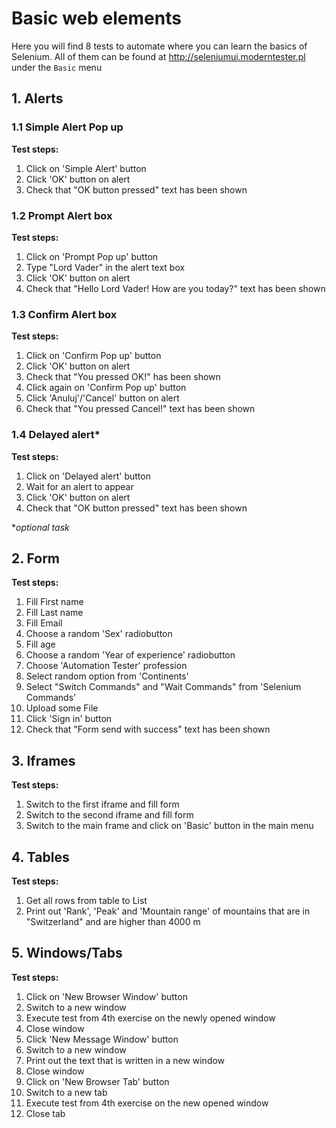 # Basic web elements
Here you will find 8 tests to automate where you can learn the basics of Selenium. All of them can be found at http://seleniumui.moderntester.pl under the `Basic` menu

## 1. Alerts

### 1.1 Simple Alert Pop up
**Test steps:**
1. Click on 'Simple Alert' button
2. Click 'OK' button on alert
3. Check that "OK button pressed" text has been shown

### 1.2 Prompt Alert box
**Test steps:**
1. Click on 'Prompt Pop up' button
2. Type "Lord Vader" in the alert text box
3. Click 'OK' button on alert
4. Check that "Hello Lord Vader! How are you today?" text has been shown


### 1.3 Confirm Alert box
**Test steps:**
1. Click on 'Confirm Pop up' button
2. Click 'OK' button on alert
3. Check that "You pressed OK!" has been shown
4. Click again on 'Confirm Pop up' button
5. Click 'Anuluj'/'Cancel' button on alert
6. Check that "You pressed Cancel!" text has been shown

### 1.4 Delayed alert*
**Test steps:**
1. Click on 'Delayed alert' button
2. Wait for an alert to appear
3. Click 'OK' button on alert
4. Check that "OK button pressed" text has been shown

**optional task*


## 2. Form
**Test steps:**
1. Fill First name
2. Fill Last name
3. Fill Email
4. Choose a random 'Sex' radiobutton
5. Fill age
6. Choose a random 'Year of experience' radiobutton
7. Choose 'Automation Tester' profession
8. Select random option from 'Continents'
9. Select "Switch Commands" and "Wait Commands" from 'Selenium Commands'
10. Upload some File
11. Click 'Sign in' button
12. Check that "Form send with success" text has been shown


## 3. Iframes
**Test steps:**
1. Switch to the first iframe and fill form
2. Switch to the second iframe and fill form
3. Switch to the main frame and click on 'Basic' button in the main menu

## 4. Tables
**Test steps:**
1. Get all rows from table to List<WebElement>
2. Print out 'Rank', 'Peak' and 'Mountain range' of mountains that are in "Switzerland" and are higher than 4000 m 

## 5. Windows/Tabs
**Test steps:**
1. Click on 'New Browser Window' button
2. Switch to a new window
3. Execute test from 4th exercise on the newly opened window
4. Close window
5. Click 'New Message Window' button
6. Switch to a new window
7. Print out the text that is written in a new window
8. Close window
9. Click on 'New Browser Tab' button
10. Switch to a new tab
11. Execute test from 4th exercise on the new opened window
12. Close tab
